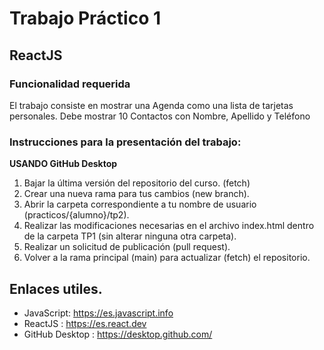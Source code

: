 # Trabajo Práctico 1


## ReactJS

### Funcionalidad requerida

El trabajo consiste en mostrar una Agenda como una lista de tarjetas personales.
Debe mostrar 10 Contactos con Nombre, Apellido y Teléfono

### Instrucciones para la presentación del trabajo:

**USANDO GitHub Desktop**

1. Bajar la última versión del repositorio del curso. (fetch)
2. Crear una nueva rama para tus cambios (new branch).
3. Abrir la carpeta correspondiente a tu nombre de usuario (practicos/{alumno}/tp2).
4. Realizar las modificaciones necesarias en el archivo index.html dentro de la carpeta TP1 (sin alterar ninguna otra carpeta).
5. Realizar un solicitud de publicación (pull request).
6. Volver a la rama principal (main) para actualizar (fetch) el repositorio.

## Enlaces utiles.
- JavaScript: https://es.javascript.info
- ReactJS :   https://es.react.dev
- GitHub Desktop : https://desktop.github.com/
